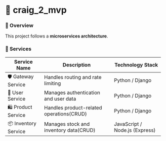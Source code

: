 # 🚀 craig_2_mvp

### 🧠 Overview
This project follows a **microservices architecture**.  

### 🧩 Services

| Service Name      | Description       | Technology Stack              |
|--------------------|------------------|-------------------------------|
| 🛡️ Gateway Service | Handles routing and rate limiting | Python / Django |
| 👤 User Service    | Manages authentication and user data | Python / Django |
| 🛍️ Product Service | Handles product-related operations(CRUD) | Python / Django |
| 📦 Inventory Service | Manages stock and inventory data(CRUD) | JavaScript / Node.js (Express) |

